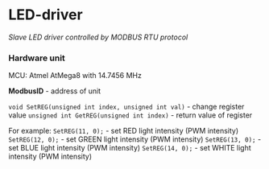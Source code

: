 # LED-driver
*Slave LED driver controlled by MODBUS RTU protocol*

### Hardware unit
MCU: Atmel AtMega8 with 14.7456 MHz

**ModbusID** - address of unit

`void SetREG(unsigned int index, unsigned int val)` - change register value
`unsigned int GetREG(unsigned int index)` - return value of register

For example:
`SetREG(11, 0);` - set RED light intensity (PWM intensity)
`SetREG(12, 0);` - set GREEN light intensity (PWM intensity)
`SetREG(13, 0);` - set BLUE light intensity (PWM intensity)
`SetREG(14, 0);` - set WHITE light intensity (PWM intensity)